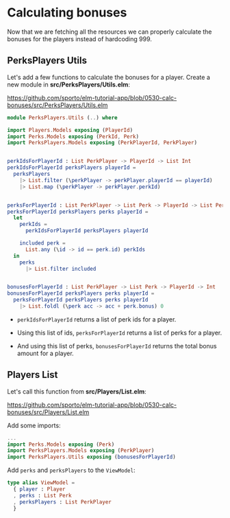 # Calculating bonuses

Now that we are fetching all the resources we can properly calculate the bonuses for the players instead of hardcoding 999.

## PerksPlayers Utils

Let's add a few functions to calculate the bonuses for a player. Create a new module in __src/PerksPlayers/Utils.elm__:

<https://github.com/sporto/elm-tutorial-app/blob/0530-calc-bonuses/src/PerksPlayers/Utils.elm>

```elm
module PerksPlayers.Utils (..) where

import Players.Models exposing (PlayerId)
import Perks.Models exposing (PerkId, Perk)
import PerksPlayers.Models exposing (PerkPlayerId, PerkPlayer)


perkIdsForPlayerId : List PerkPlayer -> PlayerId -> List Int
perkIdsForPlayerId perksPlayers playerId =
  perksPlayers
    |> List.filter (\perkPlayer -> perkPlayer.playerId == playerId)
    |> List.map (\perkPlayer -> perkPlayer.perkId)


perksForPlayerId : List PerkPlayer -> List Perk -> PlayerId -> List Perk
perksForPlayerId perksPlayers perks playerId =
  let
    perkIds =
      perkIdsForPlayerId perksPlayers playerId

    included perk =
      List.any (\id -> id == perk.id) perkIds
  in
    perks
      |> List.filter included


bonusesForPlayerId : List PerkPlayer -> List Perk -> PlayerId -> Int
bonusesForPlayerId perksPlayers perks playerId =
  perksForPlayerId perksPlayers perks playerId
    |> List.foldl (\perk acc -> acc + perk.bonus) 0
```

- `perkIdsForPlayerId` returns a list of perk ids for a player.

- Using this list of ids, `perksForPlayerId` returns a list of perks for a player.

- And using this list of perks, `bonusesForPlayerId` returns the total bonus amount for a player.

## Players List

Let's call this function from __src/Players/List.elm__:

<https://github.com/sporto/elm-tutorial-app/blob/0530-calc-bonuses/src/Players/List.elm>

Add some imports:

```elm
...
import Perks.Models exposing (Perk)
import PerksPlayers.Models exposing (PerkPlayer)
import PerksPlayers.Utils exposing (bonusesForPlayerId)
```

Add `perks` and `perksPlayers` to the `ViewModel`:

```elm
type alias ViewModel =
  { player : Player
  , perks : List Perk
  , perksPlayers : List PerkPlayer
  }
```



